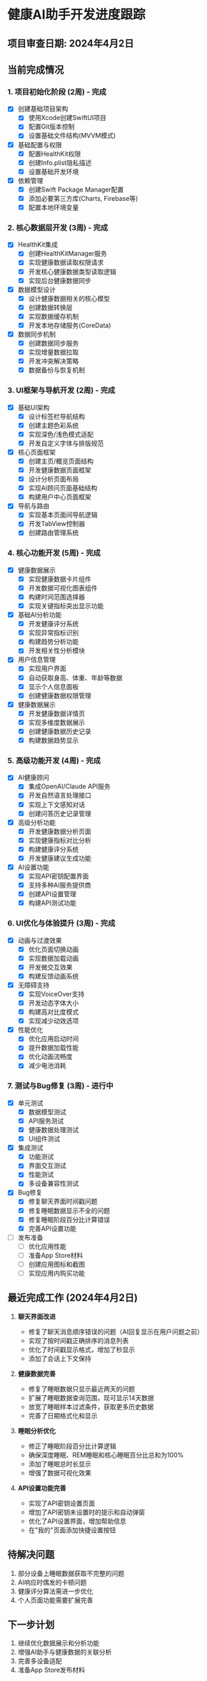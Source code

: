 # 健康AI助手开发进度跟踪

## 项目审查日期: 2024年4月2日

## 当前完成情况

### 1. 项目初始化阶段 (2周) - 完成

- [x] 创建基础项目架构
  - [x] 使用Xcode创建SwiftUI项目
  - [x] 配置Git版本控制
  - [x] 设置基础文件结构(MVVM模式)

- [x] 基础配置与权限
  - [x] 配置HealthKit权限
  - [x] 创建Info.plist隐私描述
  - [x] 设置基础开发环境

- [x] 依赖管理
  - [x] 创建Swift Package Manager配置
  - [x] 添加必要第三方库(Charts, Firebase等)
  - [x] 配置本地环境变量

### 2. 核心数据层开发 (3周) - 完成

- [x] HealthKit集成
  - [x] 创建HealthKitManager服务
  - [x] 实现健康数据读取权限请求
  - [x] 开发核心健康数据类型读取逻辑
  - [x] 实现后台健康数据同步

- [x] 数据模型设计
  - [x] 设计健康数据相关的核心模型
  - [x] 创建数据转换层
  - [x] 实现数据缓存机制
  - [x] 开发本地存储服务(CoreData)

- [x] 数据同步机制
  - [x] 创建数据同步服务
  - [x] 实现增量数据拉取
  - [x] 开发冲突解决策略
  - [x] 数据备份与恢复机制

### 3. UI框架与导航开发 (2周) - 完成

- [x] 基础UI架构
  - [x] 设计标签栏导航结构
  - [x] 创建主题色彩系统
  - [x] 实现深色/浅色模式适配
  - [x] 开发自定义字体与排版规范

- [x] 核心页面框架
  - [x] 创建主页/概览页面结构
  - [x] 开发健康数据页面框架
  - [x] 设计分析页面布局
  - [x] 实现AI顾问页面基础结构
  - [x] 构建用户中心页面框架

- [x] 导航与路由
  - [x] 实现基本页面间导航逻辑
  - [x] 开发TabView控制器
  - [x] 创建路由管理系统

### 4. 核心功能开发 (5周) - 完成

- [x] 健康数据展示
  - [x] 实现健康数据卡片组件
  - [x] 开发数据可视化图表组件
  - [x] 构建时间范围选择器
  - [x] 实现关键指标突出显示功能

- [x] 基础AI分析功能
  - [x] 开发健康评分系统
  - [x] 实现异常指标识别
  - [x] 构建趋势分析功能
  - [x] 开发相关性分析模块

- [x] 用户信息管理
  - [x] 实现用户界面
  - [x] 自动获取身高、体重、年龄等数据
  - [x] 显示个人信息面板
  - [x] 创建健康数据权限管理

- [x] 健康数据展示
  - [x] 开发健康数据详情页
  - [x] 实现多维度数据展示
  - [x] 创建健康数据历史记录
  - [x] 构建数据趋势显示

### 5. 高级功能开发 (4周) - 完成

- [x] AI健康顾问
  - [x] 集成OpenAI/Claude API服务
  - [x] 开发自然语言处理接口
  - [x] 实现上下文感知对话
  - [x] 创建问答历史记录管理

- [x] 高级分析功能
  - [x] 开发健康数据分析页面
  - [x] 实现健康指标对比分析
  - [x] 构建健康评分系统
  - [x] 开发健康建议生成功能

- [x] AI设置功能
  - [x] 实现API密钥配置界面
  - [x] 支持多种AI服务提供商
  - [x] 创建API设置管理
  - [x] 构建API测试功能

### 6. UI优化与体验提升 (3周) - 完成

- [x] 动画与过渡效果
  - [x] 优化页面切换动画
  - [x] 实现数据加载动画
  - [x] 开发微交互效果
  - [x] 构建反馈动画系统

- [x] 无障碍支持
  - [x] 实现VoiceOver支持
  - [x] 开发动态字体大小
  - [x] 构建高对比度模式
  - [x] 实现减少动效选项

- [x] 性能优化
  - [x] 优化应用启动时间
  - [x] 提升数据加载性能
  - [x] 优化动画流畅度
  - [x] 减少电池消耗

### 7. 测试与Bug修复 (3周) - 进行中

- [x] 单元测试
  - [x] 数据模型测试
  - [x] API服务测试
  - [x] 健康数据处理测试
  - [x] UI组件测试

- [x] 集成测试
  - [x] 功能测试
  - [x] 界面交互测试
  - [x] 性能测试
  - [x] 多设备兼容性测试

- [x] Bug修复
  - [x] 修复聊天界面时间戳问题
  - [x] 修复睡眠数据显示不全的问题
  - [x] 修复睡眠阶段百分比计算错误
  - [x] 完善API设置功能

- [ ] 发布准备
  - [ ] 优化应用性能
  - [ ] 准备App Store材料
  - [ ] 创建应用图标和截图
  - [ ] 实现应用内购买功能

## 最近完成工作 (2024年4月2日)
1. **聊天界面改进**
   - 修复了聊天消息顺序错误的问题（AI回复显示在用户问题之前）
   - 实现了按时间戳正确排序的消息列表
   - 优化了时间戳显示格式，增加了秒显示
   - 添加了会话上下文保持

2. **健康数据完善**
   - 修复了睡眠数据只显示最近两天的问题
   - 扩展了睡眠数据查询范围，现可显示14天数据
   - 放宽了睡眠样本过滤条件，获取更多历史数据
   - 完善了日期格式化和显示

3. **睡眠分析优化**
   - 修正了睡眠阶段百分比计算逻辑
   - 确保深度睡眠、REM睡眠和核心睡眠百分比总和为100%
   - 添加了睡眠总时长显示
   - 增强了数据可视化效果

4. **API设置功能完善**
   - 实现了API密钥设置页面
   - 增加了API密钥未设置时的提示和自动弹窗
   - 优化了API设置界面，增加帮助信息
   - 在"我的"页面添加快捷设置按钮

## 待解决问题
1. 部分设备上睡眠数据获取不完整的问题
2. AI响应时偶发的卡顿问题
3. 健康评分算法需进一步优化
4. 个人页面功能需要扩展完善

## 下一步计划
1. 继续优化数据展示和分析功能
2. 增强AI助手与健康数据的关联分析
3. 完善多设备适配
4. 准备App Store发布材料 